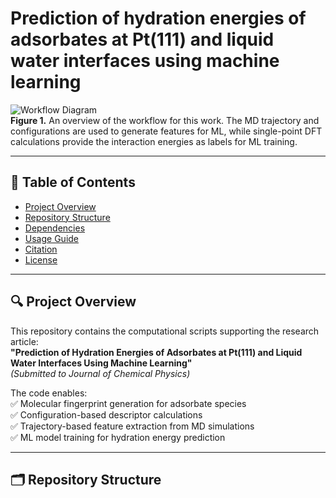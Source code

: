 # Prediction of hydration energies of adsorbates at Pt(111) and liquid water interfaces using machine learning

![Workflow Diagram](https://github.com/getman-research-group/Hydration-Energy-Prediction-Pt111-ML/blob/main/figure_1.png)  
**Figure 1.** An overview of the workflow for this work. The MD trajectory and configurations are used to generate features for ML, while single-point DFT calculations provide the interaction energies as labels for ML training.


---

## 📖 Table of Contents
- [Project Overview](#-project-overview)
- [Repository Structure](#-repository-structure)
- [Dependencies](#-dependencies)
- [Usage Guide](#-usage-guide)
- [Citation](#-citation)
- [License](#-license)

---

## 🔍 Project Overview
This repository contains the computational scripts supporting the research article:  
**"Prediction of Hydration Energies of Adsorbates at Pt(111) and Liquid Water Interfaces Using Machine Learning"**  
*(Submitted to Journal of Chemical Physics)*  

The code enables:  
✅ Molecular fingerprint generation for adsorbate species  
✅ Configuration-based descriptor calculations  
✅ Trajectory-based feature extraction from MD simulations  
✅ ML model training for hydration energy prediction  

---

## 🗂 Repository Structure
